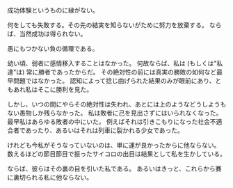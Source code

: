 成功体験というものに縁がない。

何をしても失敗する。その先の結実を知らないがために努力を放棄する。
ならば、当然成功は得られない。

愚にもつかない負の循環である。

幼い頃、弱者に感情移入することはなかった。
何故ならば、私は (もしくは"私達"は) 常に勝者であったからだ。
その絶対性の前には真実の勝敗の如何など最早問題ではなかった。
認知によって捻じ曲げられた結果のみが眼前にあり、ともあれ私はそこに勝利を見た。

しかし、いつの間にやらその絶対性は失われ、あとには上のようなどうしようもない愚物しか残らなかった。
私は敗者に己を見出さずにはいられなくなった。最早私はあらゆる敗者の中にいた。
例えばそれは引きこもりになった社会不適合者であったり、あるいはそれは列車に裂かれる少女であった。

けれども今私がそうなっていないのは、単に運が良かったからに他ならない。
数えるほどの節目節目で振ったサイコロの出目は結果として私を生かしている。

ならば、彼らはその裏の目を引いた私である。
あるいはきっと、これらから賽に裏切られる私に他ならない。
